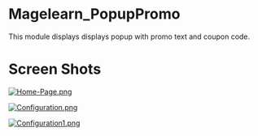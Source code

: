 # Magelearn_PopupPromo
This module displays displays popup with promo text and coupon code.

# Screen Shots

[![Home-Page.png](https://i.postimg.cc/rw0VpjBJ/Home-Page.png)](https://postimg.cc/pmvbGfXh)

[![Configuration.png](https://i.postimg.cc/Z5Wf4QDK/Configuration.png)](https://postimg.cc/fVh7v8N6)

[![Configuration1.png](https://i.postimg.cc/4yncVDcY/Configuration1.png)](https://postimg.cc/V0Q5cHDw)
